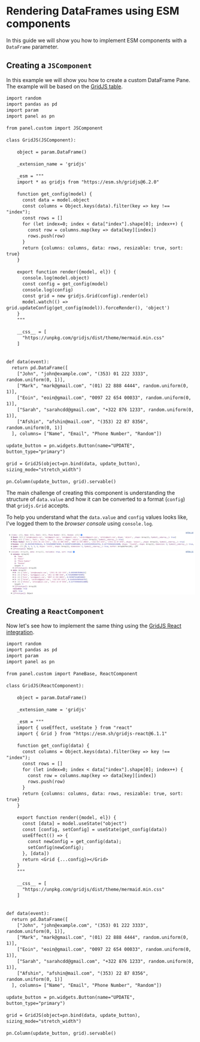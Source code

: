 # Rendering DataFrames using ESM components

In this guide we will show you how to implement ESM components with a `DataFrame` parameter.

## Creating a `JSComponent`

In this example we will show you how to create a custom DataFrame Pane. The example will be based on the [GridJS table](https://gridjs.io/).

```{pyodide}
import random
import pandas as pd
import param
import panel as pn

from panel.custom import JSComponent

class GridJS(JSComponent):

    object = param.DataFrame()

    _extension_name = 'gridjs'

    _esm = """
    import * as gridjs from "https://esm.sh/gridjs@6.2.0"

    function get_config(model) {
      const data = model.object
      const columns = Object.keys(data).filter(key => key !== "index");
      const rows = []
      for (let index=0; index < data["index"].shape[0]; index++) {
        const row = columns.map(key => data[key][index])
        rows.push(row)
      }
      return {columns: columns, data: rows, resizable: true, sort: true}
    }

    export function render({model, el}) {
      console.log(model.object)
      const config = get_config(model)
      console.log(config)
      const grid = new gridjs.Grid(config).render(el)
      model.watch(() => grid.updateConfig(get_config(model)).forceRender(), 'object')
    }
    """

    __css__ = [
      "https://unpkg.com/gridjs/dist/theme/mermaid.min.css"
    ]


def data(event):
  return pd.DataFrame([
    ["John", "john@example.com", "(353) 01 222 3333", random.uniform(0, 1)],
    ["Mark", "mark@gmail.com", "(01) 22 888 4444", random.uniform(0, 1)],
    ["Eoin", "eoin@gmail.com", "0097 22 654 00033", random.uniform(0, 1)],
    ["Sarah", "sarahcdd@gmail.com", "+322 876 1233", random.uniform(0, 1)],
    ["Afshin", "afshin@mail.com", "(353) 22 87 8356", random.uniform(0, 1)]
  ], columns= ["Name", "Email", "Phone Number", "Random"])

update_button = pn.widgets.Button(name="UPDATE", button_type="primary")

grid = GridJS(object=pn.bind(data, update_button), sizing_mode="stretch_width")

pn.Column(update_button, grid).servable()
```

The main challenge of creating this component is understanding the structure of `data.value` and how it can be converted to a format (`config`) that `gridjs.Grid` accepts.

To help you understand what the `data.value` and `config` values looks like, I've logged them to the *browser console* using `console.log`.

![DataFrame in the console](../../../_static/reactive-html-dataframe-in-console.png)

## Creating a `ReactComponent`

Now let's see how to implement the same thing using the [GridJS React integration](https://gridjs.io/docs/integrations/react/).

```{pyodide}
import random
import pandas as pd
import param
import panel as pn

from panel.custom import PaneBase, ReactComponent

class GridJS(ReactComponent):

    object = param.DataFrame()

    _extension_name = 'gridjs'

    _esm = """
	import { useEffect, useState } from "react"
    import { Grid } from "https://esm.sh/gridjs-react@6.1.1"

    function get_config(data) {
      const columns = Object.keys(data).filter(key => key !== "index");
      const rows = []
      for (let index=0; index < data["index"].shape[0]; index++) {
        const row = columns.map(key => data[key][index])
        rows.push(row)
      }
      return {columns: columns, data: rows, resizable: true, sort: true}
    }

    export function render({model, el}) {
      const [data] = model.useState("object")
	  const [config, setConfig] = useState(get_config(data))
      useEffect(() => {
        const newConfig = get_config(data);
        setConfig(newConfig);
      }, [data])
      return <Grid {...config}></Grid>
    }
    """

    __css__ = [
      "https://unpkg.com/gridjs/dist/theme/mermaid.min.css"
    ]


def data(event):
  return pd.DataFrame([
    ["John", "john@example.com", "(353) 01 222 3333", random.uniform(0, 1)],
    ["Mark", "mark@gmail.com", "(01) 22 888 4444", random.uniform(0, 1)],
    ["Eoin", "eoin@gmail.com", "0097 22 654 00033", random.uniform(0, 1)],
    ["Sarah", "sarahcdd@gmail.com", "+322 876 1233", random.uniform(0, 1)],
    ["Afshin", "afshin@mail.com", "(353) 22 87 8356", random.uniform(0, 1)]
  ], columns= ["Name", "Email", "Phone Number", "Random"])

update_button = pn.widgets.Button(name="UPDATE", button_type="primary")

grid = GridJS(object=pn.bind(data, update_button), sizing_mode="stretch_width")

pn.Column(update_button, grid).servable()
```
